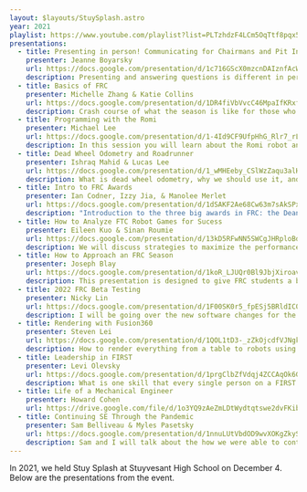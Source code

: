 ```yaml
---
layout: $layouts/StuySplash.astro
year: 2021
playlist: https://www.youtube.com/playlist?list=PLTzhdzF4LCm5OqTtf8pqx5DV-KHXJ2QOU
presentations:
  - title: Presenting in person! Communicating for Chairmans and Pit Interviews
    presenter: Jeanne Boyarsky
    url: https://docs.google.com/presentation/d/1c716GScX0mzcnDAIznfAcWcDShFhdcn6/edit?usp=sharing&ouid=117641438514045868531&rtpof=true&sd=true
    description: Presenting and answering questions is different in person than on Zoom/Teams. In this interactive session, attendees will learn tips they can use at the 2022 competition. Whether you are presenting Chairmans or encountering a judge in the pit, you’ll be prepared to communicate effectively! Jeanne Boyarsky is a Distinguished Toastmaster and has given over a hundred speeches. She has also written six books about Java and will be giving away a copy to one of the attendees.
  - title: Basics of FRC
    presenter: Michelle Zhang & Katie Collins
    url: https://docs.google.com/presentation/d/1DR4fiVbVvcC46MpaIfKRxfQ5okzx3CciGr-sISU3pTU/edit?usp=sharing
    description: Crash course of what the season is like for those who have not attended an in-person FRC season before; what to expect, what to plan for, and how to have fun.
  - title: Programming with the Romi
    presenter: Michael Lee
    url: https://docs.google.com/presentation/d/1-4Id9CF9UfpHhG_Rlr7_rLpahwCxcPAz/edit?usp=sharing&ouid=117641438514045868531&rtpof=true&sd=true
    description: In this session you will learn about the Romi robot and how you can use it to learn programming for the FIRST Robotics Competition. You will learn what the Romi is, what resources are available to learn, and see a quick demo of the Romi running Java code using WPILib.
  - title: Dead Wheel Odometry and Roadrunner
    presenter: Ishraq Mahid & Lucas Lee
    url: https://docs.google.com/presentation/d/1_wMHEeby_CSlWzZaqu3alH6xeSJO7ZdJubM_UcSJYnk/edit?usp=sharing
    description: What is dead wheel odometry, why we should use it, and how, along with an introduction to RoadRunner.
  - title: Intro to FRC Awards
    presenter: Ian Codner, Izzy Jia, & Manolee Merlet
    url: https://docs.google.com/presentation/d/1dSAKF2Ae68Cw63m7sAkSPxGSL-J2MeaWRCJ8Wevppk4/edit?usp=sharing
    description: "Introduction to the three big awards in FRC: the Dean's List Award, the Woodie Flowers Award, and the Chairman's Award."
  - title: How to Analyze FTC Robot Games for Sucess
    presenter: Eileen Kuo & Sinan Roumie
    url: https://docs.google.com/presentation/d/13kD5RFwNN5SWCgJHRploBdMRVvhd0AP-q254TjuV5xs/edit?usp=sharing
    description: We will discuss strategies to maximize the performance and mechanisms used on FTC robots!
  - title: How to Approach an FRC Season
    presenter: Joseph Blay
    url: https://docs.google.com/presentation/d/1koR_LJUQr0Bl9JbjXiroavUQUp-aPUIsiXEXa5tInns/edit?usp=sharing
    description: This presentation is designed to give FRC students a better idea of how to effectively organize and schedule their build and competition seasons as well as how to go about making decisions as a team. This presentation is targeted at helping students and mentors get ready for the upcoming season after a very long break from building robots.
  - title: 2022 FRC Beta Testing
    presenter: Nicky Lin
    url: https://docs.google.com/presentation/d/1F00SK0r5_fpESj5BRldIC0qP32ThpbPQUoDMvAnivJs/edit?usp=sharing
    description: I will be going over the new software changes for the FRC 2022 season. These include new changes to the WPILib library, new features for computer vision, and more.
  - title: Rendering with Fusion360
    presenter: Steven Lei
    url: https://docs.google.com/presentation/d/1QOL1tD3-_zZkOjcdfVJNgkZShunHqGBdf6XQ0y672g0/edit?usp=sharing
    description: How to render everything from a table to robots using Fusion360. We will learn about how to manipulate appearances and scene settings to produce high quality renderings.
  - title: Leadership in FIRST
    presenter: Levi Olevsky
    url: https://docs.google.com/presentation/d/1prgClbZfVdqj4ZCCAqOk6GzPXfn9WX9IqTCB02pEvTs/edit#slide=id.p
    description: What is one skill that every single person on a FIRST team should have? A good leader will be able to not only manage, but enhance the skills of their team, regardless if the team is two people or one hundred. Come learn what I think it takes to be a good leader.
  - title: Life of a Mechanical Engineer
    presenter: Howard Cohen
    url: https://drive.google.com/file/d/1o3YQ9zAeZmLDtWydtqtswe2dvFKibvxq/view?usp=sharing
  - title: Continuing SE Through the Pandemic
    presenter: Sam Belliveau & Myles Pasetsky
    url: https://docs.google.com/presentation/d/1nnuLUtVbdOD9wvXOKgZkySYfOO3KMaRGQvy1q63L6ew/edit
    description: Sam and I will talk about the how we were able to continue newbie education and software research through the pandemic this past year. We discuss the usage of simulations and ROMIs in learning, teaching, and testing motion profiling and computer vision. We also discuss the specific techniques we used to create IR@H ready code while only being able to meet over zoom.
---
```


In 2021, we held Stuy Splash at Stuyvesant High School on December 4. Below are the presentations from the event.
